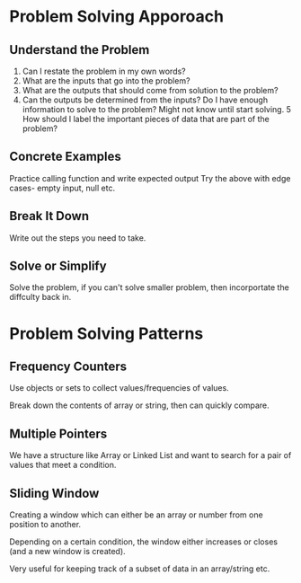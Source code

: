 # Problem Solving Apporoach

## Understand the Problem
1. Can I restate the problem in my own words?
2. What are the inputs that go into the problem?
3. What are the outputs that should come from solution to the problem?
4. Can the outputs be determined from the inputs? Do I have enough information to solve to the problem? Might not know until start solving.
5 How should I label the important pieces of data that are part of the problem?

## Concrete Examples
Practice calling function and write expected output
Try the above with edge cases-  empty input, null etc.

## Break It Down
Write out the steps you need to take.

## Solve or Simplify
Solve the problem, if you can't solve smaller problem, then incorportate the diffculty back in.

# Problem Solving Patterns

## Frequency Counters
Use objects or sets to collect values/frequencies of values. 

Break down the contents of array or string, then can quickly compare.

## Multiple Pointers
We have a structure like Array or Linked List and want to search for a pair of values that meet a condition.

## Sliding Window
Creating a window which can either be an array or number from one position to another.

Depending on a certain condition, the window either increases or closes (and a new window is created).

Very useful for keeping track of a subset of data in an array/string etc.
